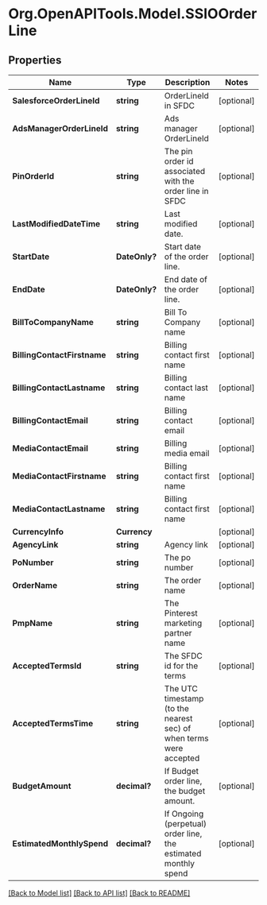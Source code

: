 # Org.OpenAPITools.Model.SSIOOrderLine

## Properties

Name | Type | Description | Notes
------------ | ------------- | ------------- | -------------
**SalesforceOrderLineId** | **string** | OrderLineId in SFDC | [optional] 
**AdsManagerOrderLineId** | **string** | Ads manager OrderLineId | [optional] 
**PinOrderId** | **string** | The pin order id associated with the order line in SFDC | [optional] 
**LastModifiedDateTime** | **string** | Last modified date. | [optional] 
**StartDate** | **DateOnly?** | Start date of the order line. | [optional] 
**EndDate** | **DateOnly?** | End date of the order line. | [optional] 
**BillToCompanyName** | **string** | Bill To Company name | [optional] 
**BillingContactFirstname** | **string** | Billing contact first name | [optional] 
**BillingContactLastname** | **string** | Billing contact last name | [optional] 
**BillingContactEmail** | **string** | Billing contact email | [optional] 
**MediaContactEmail** | **string** | Billing media email | [optional] 
**MediaContactFirstname** | **string** | Billing contact first name | [optional] 
**MediaContactLastname** | **string** | Billing contact first name | [optional] 
**CurrencyInfo** | **Currency** |  | [optional] 
**AgencyLink** | **string** | Agency link | [optional] 
**PoNumber** | **string** | The po number | [optional] 
**OrderName** | **string** | The order name | [optional] 
**PmpName** | **string** | The Pinterest marketing partner name | [optional] 
**AcceptedTermsId** | **string** | The SFDC id for the terms | [optional] 
**AcceptedTermsTime** | **string** | The UTC timestamp (to the nearest sec) of when terms were accepted | [optional] 
**BudgetAmount** | **decimal?** | If Budget order line, the budget amount. | [optional] 
**EstimatedMonthlySpend** | **decimal?** | If Ongoing (perpetual) order line, the estimated monthly spend | [optional] 

[[Back to Model list]](../README.md#documentation-for-models) [[Back to API list]](../README.md#documentation-for-api-endpoints) [[Back to README]](../README.md)

